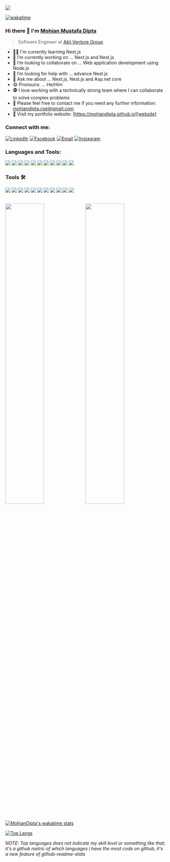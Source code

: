 ![](https://raw.githubusercontent.com/halfrost/halfrost/master/icons/header_.png)

[![wakatime](https://wakatime.com/badge/user/0ee991fb-7142-48fe-88ee-a1d6f57dcbd1.svg)](https://wakatime.com/@0ee991fb-7142-48fe-88ee-a1d6f57dcbd1)
### Hi there 👋 I'm [Mohian Mustafa Dipta](https://www.linkedin.com/mwlite/in/mohian-mustafa-dipta-843567160)

<!-- <img src="https://komarev.com/ghpvc/?username=mohiandipta" alt="mohiandipta" /> -->

> Software Engineer at [Akij Venture Group](https://www.akijventure.com/)

- 👨‍💻 I'm currently learning Nest.js
- 🔭 I’m currently working on ... Next.js and Nest.js
- 👯 I’m looking to collaborate on ... Web application development using Node.js
- 🤔 I’m looking for help with ... advance Nest.js
- 💬 Ask me about ... Next.js, Nest.js and Asp.net core
- 😄 Pronouns: ... He/Him
- 🕵 I love working with a technically strong team where I can collaborate to solve complex problems
- 💬 Please feel free to contact me if you need any further information: <a href="mailto:mohiandipta.cse@gmail.com">mohiandipta.cse@gmail.com</a>
- 📌 Visit my portfolio website: [https://mohiandipta.github.io][website]


### Connect with me:

<p align="left">
<a href="https://www.linkedin.com/in/mohian-mustafa-dipta-843567160/"><img alt="LinkedIn" src="https://img.shields.io/badge/mohiandipta-linkedIn-brightgreen?style=flat-square&logo=linkedin"></a>
<a href="https://www.facebook.com/obonil.mohian/"><img alt="Facebook" src="https://img.shields.io/badge/mohiandipta-facebook-blue?style=flat&logo=facebook"></a>
<a href="mailto:mohiandipta.cse@gmail.com"><img alt="Email" src="https://img.shields.io/badge/Email-mohiandipta.cse@gmail.com-blue?style=flat-square&logo=gmail"></a>
<a href="https://www.instagram.com/mohian_dipta/"><img alt="Instagram" src="https://img.shields.io/badge/mohian_dipta-cyan?style=flat&logo=instagram"></a>
</p>


### Languages and Tools:

<a src="https://www.javascript.com/"><img src="https://img.icons8.com/color/48/000000/javascript.png"/></a>
<a src="https://isocpp.org/"><img src="https://img.icons8.com/color/48/000000/c-plus-plus-logo.png"/><a/>
<a src="https://reactjs.org/"><img src="https://img.icons8.com/color/48/000000/react-native.png"/></a>
<a src="https://www.typescriptlang.org/"><img src="https://img.icons8.com/color/48/000000/typescript.png"/></a>
<a src="https://nodejs.org/"><img src="https://img.icons8.com/color/48/000000/nodejs.png"/></a>
<a src="https://www.mongodb.com/"><img src="https://img.icons8.com/color/48/000000/mongodb.png"/></a>
<a src="https://getbootstrap.com/"><img src="https://img.icons8.com/color/48/000000/bootstrap.png"/></a>
<a src="https://www.w3schools.com/css/"><img src="https://img.icons8.com/color/48/000000/css3.png"/></a>
<a src="https://www.w3schools.com/html/"><img src="https://img.icons8.com/color/48/000000/html-5.png"/></a>
<a src="https://www.microsoft.com/en-us/sql-server/sql-server-2019"><img src="https://img.icons8.com/color/48/000000/microsoft-sql-server.png"/></a>
<a src="https://www.javascript.com/"><img src="https://skillicons.dev/icons?i=nextjs&theme=dark"/></a>
  
### Tools 🛠️

<a><img src="https://skillicons.dev/icons?i=nestjs&theme=dark"/><a/>
<a><img src="https://skillicons.dev/icons?i=azure&theme=dark"/><a/>
<a><img src="https://skillicons.dev/icons?i=jenkins&theme=dark"/><a/>
<a><img src="https://skillicons.dev/icons?i=git&theme=dark"/><a/>
<a><img src="https://skillicons.dev/icons?i=nodejs&theme=dark"/><a/>
<a><img src="https://skillicons.dev/icons?i=vscode&theme=dark"/><a/>
<a><img src="https://skillicons.dev/icons?i=visualstudio&theme=dark"/><a/>
<a><img src="https://skillicons.dev/icons?i=firebase&theme=dark"/><a/>
<a><img src="https://img.icons8.com/color/48/000000/heroku.png"/><a/>
<a><img src="https://skillicons.dev/icons?i=vercel&theme=dark"/><a/>
<a><img src="https://skillicons.dev/icons?i=cassandra&theme=dark"/><a/>
  
<br />
<div class="row">

<img  src="https://denvercoder1-github-readme-stats.vercel.app/api?username=mohiandipta&show_icons=true&count_private=true&locale=en&theme=tokyonight&hide_border=true" width="49%">
<img  src="https://github-readme-streak-stats.herokuapp.com/?user=mohiandipta&count_private=true&theme=radical&hide_border=true" width="49%" >
<br />
  
[![MohianDipta's wakatime stats](https://github-readme-stats.vercel.app/api/wakatime?username=mohiandipta\&theme=radical&layout=compact)](https://mohiandipta.github.io)

[![Top Langs](https://github-readme-stats.vercel.app/api/top-langs/?username=mohiandipta&theme=tokyonight&hide_border=true)](https://mohiandipta.github.io/)


</div>

<div class="row">



</div>



*NOTE: Top languages does not indicate my skill level or something like that, it's a github metric of which languages i have the most code on github, it's a new feature of github-readme-stats*



[website]: https://mohiandipta.github.io
[linkedin]: https://www.linkedin.com/in/mohian-mustafa-dipta-843567160/
[telegram]: https://t.me/mohiandipta
[instagram]: https://www.instagram.com/mohian_dipta/
[facebook]: https://www.facebook.com/Obonil.Mohian/
[apps_keytester]: https://mohiandipta.github.io/apps/keytester

